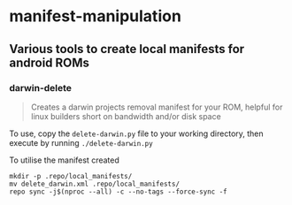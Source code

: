 # manifest-manipulation

## Various tools to create local manifests for android ROMs


### darwin-delete

> Creates a darwin projects removal manifest for your ROM, helpful
for linux builders short on bandwidth and/or disk space

To use, copy the `delete-darwin.py` file to your working directory, then execute by running `./delete-darwin.py`

To utilise the manifest created

```
mkdir -p .repo/local_manifests/
mv delete_darwin.xml .repo/local_manifests/
repo sync -j$(nproc --all) -c --no-tags --force-sync -f
```
